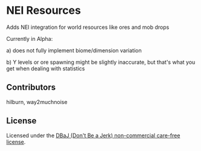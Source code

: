 NEI Resources
=========

Adds NEI integration for world resources like ores and mob drops

Currently in Alpha:

a) does not fully implement biome/dimension variation

b) Y levels or ore spawning might be slightly inaccurate, but that's what you get when dealing with statistics 

## Contributors
hilburn, way2muchnoise

## License
Licensed under the [DBaJ (Don't Be a Jerk) non-commercial care-free license](https://github.com/hilburn/NEIResources/blob/master/LICENSE.md).
